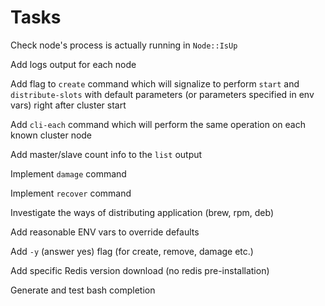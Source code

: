 # Tasks

Check node's process is actually running in `Node::IsUp` 

Add logs output for each node

Add flag to `create` command which will signalize to perform `start` and `distribute-slots` with default parameters (or 
parameters specified in env vars) right after cluster start

Add `cli-each` command which will perform the same operation on each known cluster node 

Add master/slave count info to the `list` output

Implement `damage` command
 
Implement `recover` command

Investigate the ways of distributing application (brew, rpm, deb)

Add reasonable ENV vars to override defaults

Add `-y` (answer yes) flag (for create, remove, damage etc.)

Add specific Redis version download (no redis pre-installation)

Generate and test bash completion
